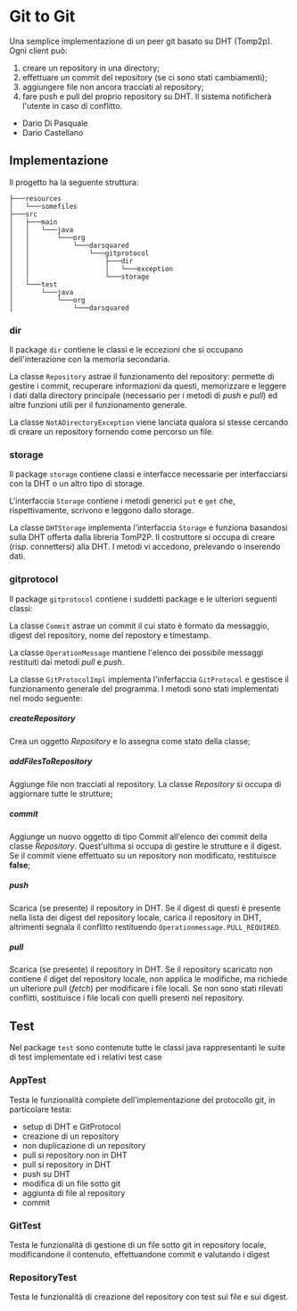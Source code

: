 # Git to Git

Una semplice implementazione di un peer git basato su DHT (Tomp2p).
Ogni client può:
1. creare un repository in una directory; 
2. effettuare un commit del repository (se ci sono stati cambiamenti);
3. aggiungere file non ancora tracciati al repository;
4. fare push e pull del proprio repository su DHT. Il sistema notificherà l'utente in caso di conflitto.

- Dario Di Pasquale
- Dario Castellano

## Implementazione

Il progetto ha la seguente struttura:
```
├───resources 
│   └───somefiles
├───src
│   ├───main
│   │   └───java
│   │       └───org
│   │           └───darsquared
│   │               └───gitprotocol
│   │                   ├───dir
│   │                   │   └───exception
│   │                   └───storage
│   └───test
│       └───java
│           └───org
│               └───darsquared
```

### dir
Il package `dir` contiene le classi e le eccezioni che si occupano dell'interazione con la memoria secondaria.

La classe `Repository` astrae il funzionamento del repository: permette di gestire i commit, recuperare informazioni da questi, 
memorizzare e leggere i dati dalla directory principale (necessario per i metodi di *push* e *pull*) ed altre funzioni utili per il funzionamento generale.

La classe `NotADirectoryException` viene lanciata qualora si stesse cercando di creare un repository fornendo come percorso un file.

### storage
Il package `storage` contiene classi e interfacce necessarie per interfacciarsi con la DHT o un altro tipo di storage.

L'interfaccia `Storage` contiene i metodi generici `put` e `get` che, rispettivamente, scrivono e leggono dallo storage.

La classe `DHTStorage` implementa l'interfaccia `Storage` e funziona basandosi sulla DHT offerta dalla libreria TomP2P. 
Il costruttore si occupa di creare (risp. connettersi) alla DHT. I metodi vi accedono, prelevando o inserendo dati.

### gitprotocol

Il package `gitprotocol` contiene i suddetti package e le ulteriori seguenti classi:

La classe `Commit` astrae un commit il cui stato è formato da messaggio, digest del repository, nome del repostory e timestamp.

La classe `OperationMessage` mantiene l'elenco dei possibile messaggi restituiti dai metodi *pull* e *push*.

La classe `GitProtocolImpl` implementa l'inferfaccia `GitProtocol` e gestisce il funzionamento generale del programma. 
I metodi sono stati implementati nel modo seguente:

##### createRepository

Crea un oggetto *Repository* e lo assegna come stato della classe;

##### addFilesToRepository

Aggiunge file non tracciati al repository. La classe *Repository* si occupa di aggiornare tutte le strutture;

##### commit

Aggiunge un nuovo oggetto di tipo Commit all'elenco dei commit della classe *Repository*. Quest'ultima si occupa di gestire
le strutture e il digest. Se il commit viene effettuato su un repository non modificato, restituisce **false**;

##### push

Scarica (se presente) il repository in DHT. Se il digest di questi è presente nella lista dei digest del repository locale,
carica il repository in DHT, altrimenti segnala il conflitto restituendo `Operationmessage.PULL_REQUIRED`.

##### pull

Scarica (se presente) il repository in DHT. Se il repository scaricato non contiene il diget del repository locale, non applica 
le modifiche, ma richiede un ulteriore pull (*fetch*) per modificare i file locali. 
Se non sono stati rilevati conflitti, sostituisce i file locali con quelli presenti nel repository.

## Test
Nel package `test` sono contenute tutte le classi java rappresentanti le suite di test implementate ed i relativi test case

### AppTest
Testa le funzionalità complete dell'implementazione del protocollo git, in particolare testa:
* setup di DHT e GitProtocol
* creazione di un repository
* non duplicazione di un repository
* pull si repository non in DHT
* pull si repository in DHT
* push su DHT
* modifica di un file sotto git
* aggiunta di file al repository
* commit

### GitTest
Testa le funzionalità di gestione di un file sotto git in repository locale, modificandone il contenuto, effettuandone commit e valutando i digest

### RepositoryTest
Testa le funzionalità di creazione del repository con test sui file e sui digest.

